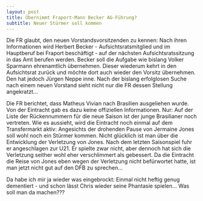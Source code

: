 ```yaml
---
layout: post
title: Übernimmt Fraport-Mann Becker AG-Führung?
subtitle: Neuer Stürmer soll kommen
---
```


Die FR glaubt, den neuen Vorstandsvorsitzenden zu kennen: Nach ihren Informationen wird Herbert Becker - Aufsichtsratsmitglied und im Hauptberuf bei Fraport beschäftigt - auf der nächsten Aufsichtsratssitzung in das Amt berufen werden. Becker soll die Aufgabe wie bislang Volker Sparmann ehrenamtlich übernehmen. Dieser wiederum kehrt in den Aufsichtsrat zurück und möchte dort auch wieder den Vorsitz übernehmen. Den hat jedoch Jürgen Neppe inne. Nach der bislang erfolglosen Suche nach einem neuen Vorstand sieht nicht nur die FR dessen Stellung angekratzt...

Die FR berichtet, dass Matheus Vivian nach Brasilien ausgeliehen wurde. Von der Eintracht gab es dazu keine offiziellen Informationen. Nur: Auf der Liste der Rückennummern für die neue Saison ist der junge Brasilianer noch vertreten. Wie es aussieht, wird die Eintracht noch einmal auf dem Transfermarkt aktiv: Angesichts der drohenden Pause von Jermaine Jones soll wohl noch ein Stürmer kommen. Nicht glücklich ist man über die Entwicklung der Verletzung von Jones. Nach dem letzten Saisonspiel fuhr er angeschlagen zur U21. Er spielte zwar nicht, aber dennoch hat sich die Verletzung seither wohl eher verschlimmert als gebessert. Da die Eintracht die Reise von Jones eben wegen der Verletzung nicht befürwortet hatte, ist man jetzt nicht gut auf den DFB zu sprechen...

Da habe ich mir ja wieder was eingebrockt: Einmal nicht heftig genug dementiert - und schon lässt Chris wieder seine Phantasie spielen... Was soll man da machen???
